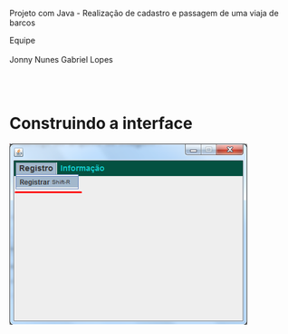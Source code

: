 <html>
  <p>Projeto com Java - Realização de cadastro e passagem de uma viaja de barcos</p> 
  <p>Equipe <br></br>
   Jonny Nunes
   Gabriel Lopes
  </p>
  <br></br>
  <h1>Construindo a interface</h1>
  <img widht="200px" src="https://github.com/JonnyNunes/canoa123/blob/main/src/main/java/esbam/canoa123/img/TelaPrincipal.png" alt="TelaPrincipal" /> <br></br>
  
</html>
